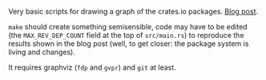 Very basic scripts for drawing a graph of the crates.io
packages. [Blog post](http://huonw.github.io/blog/2015/01/crates.io-crate-graph/).

`make` should create something semisensible, code may have to be
edited (the `MAX_REV_DEP_COUNT` field at the top of `src/main.rs`) to
reproduce the results shown in the blog post (well, to get closer: the
package system is living and changes).

It requires graphviz (`fdp` and `gvpr`) and `git` at least.
